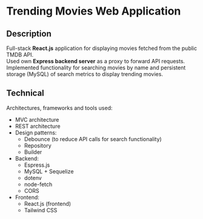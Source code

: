 # Trending Movies Web Application

## Description
Full-stack **React.js** application for displaying movies fetched from the public TMDB API.\
Used own **Express backend server** as a proxy to forward API requests.\
Implemented functionality for searching movies by name and persistent storage (MySQL) of search metrics ​​to display trending movies.

## Technical
Architectures, frameworks and tools used:
- MVC architecture
- REST architecture
- Design patterns:
  - Debounce (to reduce API calls for search functionality)
  - Repository
  - Builder
- Backend:
  - Espress.js
  - MySQL + Sequelize
  - dotenv
  - node-fetch
  - CORS
- Frontend:
  - React.js (frontend)
  - Tailwind CSS
